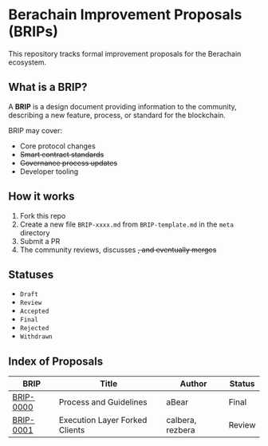 # Berachain Improvement Proposals (BRIPs)

This repository tracks formal improvement proposals for the Berachain ecosystem.

## What is a BRIP?

A **BRIP** is a design document providing information to the community, describing a new feature, process, or standard for the blockchain.

BRIP may cover:

- Core protocol changes
- ~~Smart contract standards~~
- ~~Governance process updates~~
- Developer tooling

## How it works

1. Fork this repo
2. Create a new file `BRIP-xxxx.md` from `BRIP-template.md` in the `meta` directory
3. Submit a PR
4. The community reviews, discusses ~~, and eventually merges~~

## Statuses

- `Draft`
- `Review`
- `Accepted`
- `Final`
- `Rejected`
- `Withdrawn`

## Index of Proposals

| BRIP | Title | Author | Status |
|-----|-------|--------|--------|
| [BRIP-0000](meta/BRIP-0000.md) | Process and Guidelines | aBear | Final |
| [BRIP-0001](meta/BRIP-0001.md) | Execution Layer Forked Clients | calbera, rezbera | Review |
